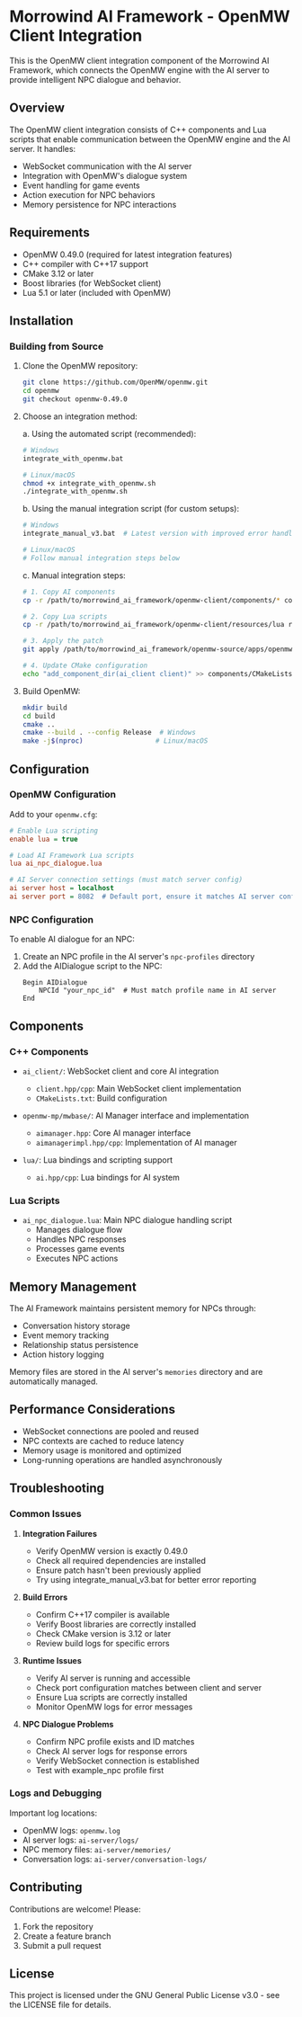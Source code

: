 # Morrowind AI Framework - OpenMW Client Integration

This is the OpenMW client integration component of the Morrowind AI Framework, which connects the OpenMW engine with the AI server to provide intelligent NPC dialogue and behavior.

## Overview

The OpenMW client integration consists of C++ components and Lua scripts that enable communication between the OpenMW engine and the AI server. It handles:

- WebSocket communication with the AI server
- Integration with OpenMW's dialogue system
- Event handling for game events
- Action execution for NPC behaviors
- Memory persistence for NPC interactions

## Requirements

- OpenMW 0.49.0 (required for latest integration features)
- C++ compiler with C++17 support
- CMake 3.12 or later
- Boost libraries (for WebSocket client)
- Lua 5.1 or later (included with OpenMW)

## Installation

### Building from Source

1. Clone the OpenMW repository:
   ```bash
   git clone https://github.com/OpenMW/openmw.git
   cd openmw
   git checkout openmw-0.49.0
   ```

2. Choose an integration method:

   a. Using the automated script (recommended):
   ```bash
   # Windows
   integrate_with_openmw.bat

   # Linux/macOS
   chmod +x integrate_with_openmw.sh
   ./integrate_with_openmw.sh
   ```

   b. Using the manual integration script (for custom setups):
   ```bash
   # Windows
   integrate_manual_v3.bat  # Latest version with improved error handling

   # Linux/macOS
   # Follow manual integration steps below
   ```

   c. Manual integration steps:
   ```bash
   # 1. Copy AI components
   cp -r /path/to/morrowind_ai_framework/openmw-client/components/* components/

   # 2. Copy Lua scripts
   cp -r /path/to/morrowind_ai_framework/openmw-client/resources/lua resources/

   # 3. Apply the patch
   git apply /path/to/morrowind_ai_framework/openmw-source/apps/openmw/engine.cpp.patch

   # 4. Update CMake configuration
   echo "add_component_dir(ai_client client)" >> components/CMakeLists.txt
   ```

3. Build OpenMW:
   ```bash
   mkdir build
   cd build
   cmake ..
   cmake --build . --config Release  # Windows
   make -j$(nproc)                  # Linux/macOS
   ```

## Configuration

### OpenMW Configuration

Add to your `openmw.cfg`:

```ini
# Enable Lua scripting
enable lua = true

# Load AI Framework Lua scripts
lua ai_npc_dialogue.lua

# AI Server connection settings (must match server config)
ai server host = localhost
ai server port = 8082  # Default port, ensure it matches AI server configuration
```

### NPC Configuration

To enable AI dialogue for an NPC:

1. Create an NPC profile in the AI server's `npc-profiles` directory
2. Add the AIDialogue script to the NPC:
   ```
   Begin AIDialogue
       NPCId "your_npc_id"  # Must match profile name in AI server
   End
   ```

## Components

### C++ Components

- `ai_client/`: WebSocket client and core AI integration
  - `client.hpp/cpp`: Main WebSocket client implementation
  - `CMakeLists.txt`: Build configuration

- `openmw-mp/mwbase/`: AI Manager interface and implementation
  - `aimanager.hpp`: Core AI manager interface
  - `aimanagerimpl.hpp/cpp`: Implementation of AI manager

- `lua/`: Lua bindings and scripting support
  - `ai.hpp/cpp`: Lua bindings for AI system

### Lua Scripts

- `ai_npc_dialogue.lua`: Main NPC dialogue handling script
  - Manages dialogue flow
  - Handles NPC responses
  - Processes game events
  - Executes NPC actions

## Memory Management

The AI Framework maintains persistent memory for NPCs through:
- Conversation history storage
- Event memory tracking
- Relationship status persistence
- Action history logging

Memory files are stored in the AI server's `memories` directory and are automatically managed.

## Performance Considerations

- WebSocket connections are pooled and reused
- NPC contexts are cached to reduce latency
- Memory usage is monitored and optimized
- Long-running operations are handled asynchronously

## Troubleshooting

### Common Issues

1. **Integration Failures**
   - Verify OpenMW version is exactly 0.49.0
   - Check all required dependencies are installed
   - Ensure patch hasn't been previously applied
   - Try using integrate_manual_v3.bat for better error reporting

2. **Build Errors**
   - Confirm C++17 compiler is available
   - Verify Boost libraries are correctly installed
   - Check CMake version is 3.12 or later
   - Review build logs for specific errors

3. **Runtime Issues**
   - Verify AI server is running and accessible
   - Check port configuration matches between client and server
   - Ensure Lua scripts are correctly installed
   - Monitor OpenMW logs for error messages

4. **NPC Dialogue Problems**
   - Confirm NPC profile exists and ID matches
   - Check AI server logs for response errors
   - Verify WebSocket connection is established
   - Test with example_npc profile first

### Logs and Debugging

Important log locations:
- OpenMW logs: `openmw.log`
- AI server logs: `ai-server/logs/`
- NPC memory files: `ai-server/memories/`
- Conversation logs: `ai-server/conversation-logs/`

## Contributing

Contributions are welcome! Please:
1. Fork the repository
2. Create a feature branch
3. Submit a pull request

## License

This project is licensed under the GNU General Public License v3.0 - see the LICENSE file for details.
